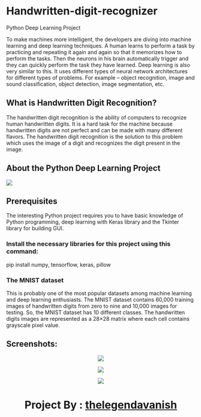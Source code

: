 # Handwritten-digit-recognizer
Python Deep Learning Project

To make machines more intelligent, the developers are diving into machine learning and deep learning techniques. 
A human learns to perform a task by practicing and repeating it again and again so that it memorizes how to perform the tasks. 
Then the neurons in his brain automatically trigger and they can quickly perform the task they have learned. Deep learning is also very similar to this. 
It uses different types of neural network architectures for different types of problems. For example – object recognition, image and sound classification, 
object detection, image segmentation, etc.

<h2>What is Handwritten Digit Recognition?</h2>

The handwritten digit recognition is the ability of computers to recognize human handwritten digits. It is a hard task for the machine because handwritten digits are not perfect and can be made with many different flavors. The handwritten digit recognition is the solution to this problem which uses the image of a digit and recognizes the digit present in the image.

<h2>About the Python Deep Learning Project</h2>

<p><img src="https://data-flair.training/blogs/wp-content/uploads/sites/2/2020/01/python-deep-learning-project-handwritten-digit-recognition.gif"></p>

<h2>Prerequisites</h2>
The interesting Python project requires you to have basic knowledge of Python programming, deep learning with Keras library and the Tkinter library for building GUI.

<h3>Install the necessary libraries for this project using this command:</h3>
pip install numpy, tensorflow, keras, pillow

<h3>The MNIST dataset</h3>
This is probably one of the most popular datasets among machine learning and deep learning enthusiasts. The MNIST dataset contains 60,000 training images of handwritten digits from zero to nine and 10,000 images for testing. So, the MNIST dataset has 10 different classes. The handwritten digits images are represented as a 28×28 matrix where each cell contains grayscale pixel value.


<h2>Screenshots:</h2>
<p align="center"><img src="https://data-flair.training/blogs/wp-content/uploads/sites/2/2020/01/python-machine-learning-project-output-as-number-2.png"></p>
<p align="center"><img src="https://data-flair.training/blogs/wp-content/uploads/sites/2/2020/01/python-machine-learning-project-output-as-number-5.png)"></p>
<p align="center"><img src="https://data-flair.training/blogs/wp-content/uploads/sites/2/2020/01/python-project-output-as-number-6.png"></p>


<h1 align="center">Project By : <a href="https://www.thelegendavanish.online">thelegendavanish</h1>
